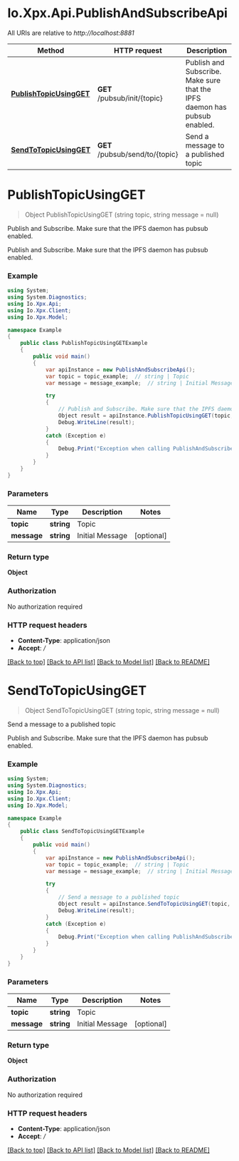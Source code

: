 # Io.Xpx.Api.PublishAndSubscribeApi

All URIs are relative to *http://localhost:8881*

Method | HTTP request | Description
------------- | ------------- | -------------
[**PublishTopicUsingGET**](PublishAndSubscribeApi.md#publishtopicusingget) | **GET** /pubsub/init/{topic} | Publish and Subscribe. Make sure that the IPFS daemon has pubsub enabled.
[**SendToTopicUsingGET**](PublishAndSubscribeApi.md#sendtotopicusingget) | **GET** /pubsub/send/to/{topic} | Send a message to a published topic


<a name="publishtopicusingget"></a>
# **PublishTopicUsingGET**
> Object PublishTopicUsingGET (string topic, string message = null)

Publish and Subscribe. Make sure that the IPFS daemon has pubsub enabled.

Publish and Subscribe. Make sure that the IPFS daemon has pubsub enabled.

### Example
```csharp
using System;
using System.Diagnostics;
using Io.Xpx.Api;
using Io.Xpx.Client;
using Io.Xpx.Model;

namespace Example
{
    public class PublishTopicUsingGETExample
    {
        public void main()
        {
            var apiInstance = new PublishAndSubscribeApi();
            var topic = topic_example;  // string | Topic
            var message = message_example;  // string | Initial Message (optional) 

            try
            {
                // Publish and Subscribe. Make sure that the IPFS daemon has pubsub enabled.
                Object result = apiInstance.PublishTopicUsingGET(topic, message);
                Debug.WriteLine(result);
            }
            catch (Exception e)
            {
                Debug.Print("Exception when calling PublishAndSubscribeApi.PublishTopicUsingGET: " + e.Message );
            }
        }
    }
}
```

### Parameters

Name | Type | Description  | Notes
------------- | ------------- | ------------- | -------------
 **topic** | **string**| Topic | 
 **message** | **string**| Initial Message | [optional] 

### Return type

**Object**

### Authorization

No authorization required

### HTTP request headers

 - **Content-Type**: application/json
 - **Accept**: */*

[[Back to top]](#) [[Back to API list]](../README.md#documentation-for-api-endpoints) [[Back to Model list]](../README.md#documentation-for-models) [[Back to README]](../README.md)

<a name="sendtotopicusingget"></a>
# **SendToTopicUsingGET**
> Object SendToTopicUsingGET (string topic, string message = null)

Send a message to a published topic

Publish and Subscribe. Make sure that the IPFS daemon has pubsub enabled.

### Example
```csharp
using System;
using System.Diagnostics;
using Io.Xpx.Api;
using Io.Xpx.Client;
using Io.Xpx.Model;

namespace Example
{
    public class SendToTopicUsingGETExample
    {
        public void main()
        {
            var apiInstance = new PublishAndSubscribeApi();
            var topic = topic_example;  // string | Topic
            var message = message_example;  // string | Initial Message (optional) 

            try
            {
                // Send a message to a published topic
                Object result = apiInstance.SendToTopicUsingGET(topic, message);
                Debug.WriteLine(result);
            }
            catch (Exception e)
            {
                Debug.Print("Exception when calling PublishAndSubscribeApi.SendToTopicUsingGET: " + e.Message );
            }
        }
    }
}
```

### Parameters

Name | Type | Description  | Notes
------------- | ------------- | ------------- | -------------
 **topic** | **string**| Topic | 
 **message** | **string**| Initial Message | [optional] 

### Return type

**Object**

### Authorization

No authorization required

### HTTP request headers

 - **Content-Type**: application/json
 - **Accept**: */*

[[Back to top]](#) [[Back to API list]](../README.md#documentation-for-api-endpoints) [[Back to Model list]](../README.md#documentation-for-models) [[Back to README]](../README.md)

